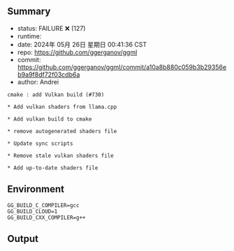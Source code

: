 ## Summary

- status:  FAILURE ❌ (127)
- runtime: 
- date:    2024年 05月 26日 星期日 00:41:36 CST
- repo:    https://github.com/ggerganov/ggml
- commit:  https://github.com/ggerganov/ggml/commit/a10a8b880c059b3b29356eb9a9f8df72f03cdb6a
- author:  Andrei
```
cmake : add Vulkan build (#730)

* Add vulkan shaders from llama.cpp

* Add vulkan build to cmake

* remove autogenerated shaders file

* Update sync scripts

* Remove stale vulkan shaders file

* Add up-to-date shaders file
```

## Environment

```
GG_BUILD_C_COMPILER=gcc
GG_BUILD_CLOUD=1
GG_BUILD_CXX_COMPILER=g++
```

## Output


